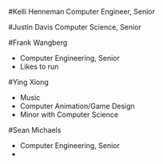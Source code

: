 #Kelli Henneman
Computer Engineer, Senior 

#Justin Davis
Computer Science, Senior

#Frank Wangberg

* Computer Engineering, Senior
* Likes to run

#Ying Xiong

* Music
* Computer Animation/Game Design
* Minor with Computer Science

#Sean Michaels
* Computer Engineering, Senior
* 
